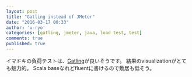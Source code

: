 ```yaml
---
layout: post
title: "Gatling instead of JMeter"
date: "2016-03-17 00:33"
author: 'u-ryo'
categories: [gatling, jmeter, java, load test, test]
comments: true
published: true
---
```

イマドキの負荷テストは、[Gatling](http://gatling.io/)が良いそうです。
結果のvisualizationがとても魅力的。
Scala baseなれどfluentに書けるので敷居も低そう。